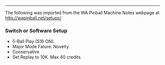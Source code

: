 ***
The following was imported from the WA Pinball Machine Notes webpage at http://wapinball.net/setups/
### Switch or Software Setup
-   5-Ball Play (S16 ON).
-   Major Mode Fature: Novelty
-   Conservative
-   Set Replay to 10K. Max 40 credits.
